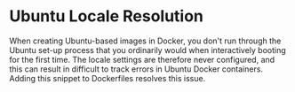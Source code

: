 # Ubuntu Locale Resolution

When creating Ubuntu-based images in Docker, you don't run through the Ubuntu set-up process that you ordinarily would when interactively booting for the first time. The locale settings are therefore never configured, and this can result in difficult to track errors in Ubuntu Docker containers. Adding this snippet to Dockerfiles resolves this issue.